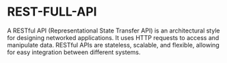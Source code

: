 # REST-FULL-API
A RESTful API (Representational State Transfer API) is an architectural style for designing networked applications. It uses HTTP requests to access and manipulate data. RESTful APIs are stateless, scalable, and flexible, allowing for easy integration between different systems.
